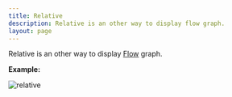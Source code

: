 ```yaml
---
title: Relative
description: Relative is an other way to display flow graph.
layout: page
---
```


Relative is an other way to display [Flow]({{site.url}}/{{site.baseurl}}/core_app/old/journey/web_application/dashboard/detailed_view/flow) graph.


**Example:**

![relative]({{site.url}}/{{site.baseurl}}/core_app/old/journey/web_application/dashboard/detailed_view/flow/images/Relative.png)
